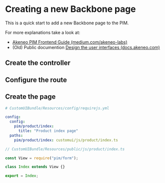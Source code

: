 # Creating a new Backbone page

This is a quick start to add a new Backbone page to the PIM.

For more explanations take a look at:
- [Akeneo PIM Frontend Guide (medium.com/akeneo-labs)](https://medium.com/akeneo-labs/akeneo-pim-frontend-guide-part-1-bd398b6483a2)
- (Old) Public documention [Design the user interfaces (docs.akeneo.com)](https://docs.akeneo.com/latest/design_pim/index.html)

## Create the controller

## Configure the route

## Create the page





```yml
# CustomUIBundle/Resources/config/requirejs.yml

config:
  config:
    pim/product/index:
      title: "Product index page"
  paths:
    pim/product/index: customui/js/product/index.ts
```

```ts
// CustomUIBundle/Resources/public/js/product/index.ts

const View = require("pim/form");

class Index extends View {}

export = Index;
```
